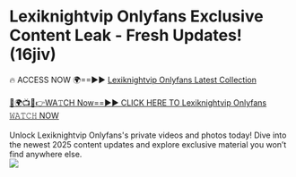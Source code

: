 # Lexiknightvip Onlyfans Exclusive Content Leak - Fresh Updates! (16jiv)

🔥 ACCESS NOW 🌍==►► <a href="https://tinyurl.com/kvy9nzfs" rel="nofollow">Lexiknightvip Onlyfans Latest Collection</a>
<br><br>
[🔴🌍📺📱👉WA𝚃CH Now==►► CLICK HERE TO Lexiknightvip Onlyfans 𝚆𝙰𝚃𝙲𝙷 NOW](https://tinyurl.com/kvy9nzfs)
<br><br>
Unlock Lexiknightvip Onlyfans's private videos and photos today! Dive into the newest 2025 content updates and explore exclusive material you won’t find anywhere else.
<br>
<a href="https://tinyurl.com/kvy9nzfs" rel="nofollow" data-target="animated-image.originalLink"><img src="https://camo.githubusercontent.com/8a4f000d20f83aca3bf7ec5f350d767afa0574a8a352519fd8cfa583a6f93a33/68747470733a2f2f692e696d6775722e636f6d2f644a486b345a712e676966" data-canonical-src="https://i.imgur.com/dJHk4Zq.gif" style="max-width: 100%; display: inline-block;" data-target="animated-image.originalImage"></a>
<br>
